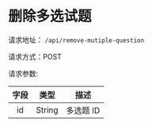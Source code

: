 # 删除多选试题

请求地址： `/api/remove-mutiple-question`

请求方式：POST

请求参数:

| 字段 | 类型   | 描述 |
| :---:  | :----: | :----: |
| id | String | 多选题 ID |